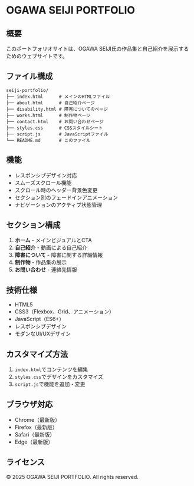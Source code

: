 # OGAWA SEIJI PORTFOLIO

## 概要
このポートフォリオサイトは、OGAWA SEIJI氏の作品集と自己紹介を展示するためのウェブサイトです。

## ファイル構成
```
seiji-portfolio/
├── index.html      # メインのHTMLファイル
├── about.html      # 自己紹介ページ
├── disability.html # 障害についてのページ
├── works.html      # 制作物ページ
├── contact.html    # お問い合わせページ
├── styles.css      # CSSスタイルシート
├── script.js       # JavaScriptファイル
└── README.md       # このファイル
```

## 機能
- レスポンシブデザイン対応
- スムーズスクロール機能
- スクロール時のヘッダー背景色変更
- セクション別のフェードインアニメーション
- ナビゲーションのアクティブ状態管理

## セクション構成
1. **ホーム** - メインビジュアルとCTA
2. **自己紹介** - 動画による自己紹介
3. **障害について** - 障害に関する詳細情報
4. **制作物** - 作品集の展示
5. **お問い合わせ** - 連絡先情報

## 技術仕様
- HTML5
- CSS3（Flexbox、Grid、アニメーション）
- JavaScript（ES6+）
- レスポンシブデザイン
- モダンなUI/UXデザイン

## カスタマイズ方法
1. `index.html`でコンテンツを編集
2. `styles.css`でデザインをカスタマイズ
3. `script.js`で機能を追加・変更

## ブラウザ対応
- Chrome（最新版）
- Firefox（最新版）
- Safari（最新版）
- Edge（最新版）

## ライセンス
© 2025 OGAWA SEIJI PORTFOLIO. All rights reserved. 